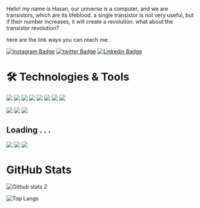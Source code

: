Hello! my name is Hasan, our universe is a computer, and we are transistors, which are its lifeblood. a single transistor is not very useful, but if their number increases, it will create a revolution. what about the transistor revolution?

here are the link ways you can reach me:

[![Instagram Badge](https://img.shields.io/badge/-Instagram-pink?style=flat-quare&labelColor=C13584&logo=instagram&logoColor=white&link=link)](https://www.instagram.com/hasan.biter_/)
[![twitter Badge](https://img.shields.io/badge/-twitter-0077B5?style=flat-quare&labelColor=C13584&logo=twitter&logoColor=white&link=link)](https://www.twitter.com/hasan.biter_/)
[![Linkedin Badge](https://img.shields.io/badge/LinkedIn-0077B5?style=flat-quare&logo=linkedin&logoColor=white&link=link)](https://www.linkedin.com/in/hasanbiter/)



# 🛠️ Technologies & Tools

![](https://img.shields.io/badge/HTML5-E34F26?style=flat-quare&logo=html5&logoColor=white)
![](https://img.shields.io/badge/CSS3-1572B6?style=flat-quare&logo=css3&logoColor=white)
![](https://img.shields.io/badge/JavaScript-F7DF1E?style=flat-quare&logo=javascript&logoColor=black)
![](https://img.shields.io/badge/TypeScript-007ACC?style=flat-quare&logo=typescript&logoColor=white)
![](https://img.shields.io/badge/C%23-239120?style=flat-quare&logo=c-sharp&logoColor=white)
![](https://img.shields.io/badge/.NET-5C2D91?style=flat-quare&logo=.net&logoColor=white)
![](https://img.shields.io/badge/Angular-DD0031?style=flat-quare&logo=angular&logoColor=white)
![](https://img.shields.io/badge/Bootstrap-563D7C?style=flat-quare&logo=bootstrap&logoColor=white)
  
  
![](https://img.shields.io/badge/Node.js-43853D?style=flat-quare&logo=node.js&logoColor=white)
![](https://img.shields.io/badge/npm-CB3837?style=flat-quare&logo=npm&logoColor=white)
![](https://img.shields.io/badge/Microsoft_SQL_Server-CC2927?style=flat-quare&logo=microsoft-sql-server&logoColor=white)  

  
## Loading . . . 
![](https://img.shields.io/badge/Java-ED8B00?style=flat-quare&logo=java&logoColor=white)
![](https://img.shields.io/badge/Spring-6DB33F?style=flat-quare&logo=spring&logoColor=white)
![](https://img.shields.io/badge/React-20232A?style=flat-quare&logo=react&logoColor=61DAFB)


# GitHub Stats

![Github stats 2](https://github-readme-stats.vercel.app/api?username=Hasanbtr&show_icons=true&theme=dracula)


![Top Langs](https://github-readme-stats.vercel.app/api/top-langs/?username=Hasanbtr&layout=compact&theme=dracula)
